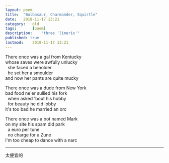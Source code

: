 ```yaml
---
layout: poem
title: 	"Bulbasaur, Charmander, Squirtle"
date:	2018-11-17 13:21
category:	old
tags:		[poem] 
description: 	"three 'limerix'"
published: true
lastmod:	2018-11-17 13:21
---
```


There once was a gal from Kentucky<br>
whose saves were awfully unlucky<br>
  &nbsp;&nbsp;she faced a beholder<br>
  &nbsp;&nbsp;he set her a smoulder<br>
and now her pants are quite mucky

There once was a dude from New York<br>
bad food ne'er sullied his fork<br>
  &nbsp;&nbsp;when asked 'bout his hobby<br>
  &nbsp;&nbsp;for beauty he did lobby<br>
it's too bad he married an orc

There once was a bot named Mark<br>
on my site his spam did park<br>
  &nbsp;&nbsp;a euro per tune<br>
  &nbsp;&nbsp;no charge for a Zune<br>
I'm too cheap to dance with a narc

---
<span class="cn-txt">太便宜的</span>
